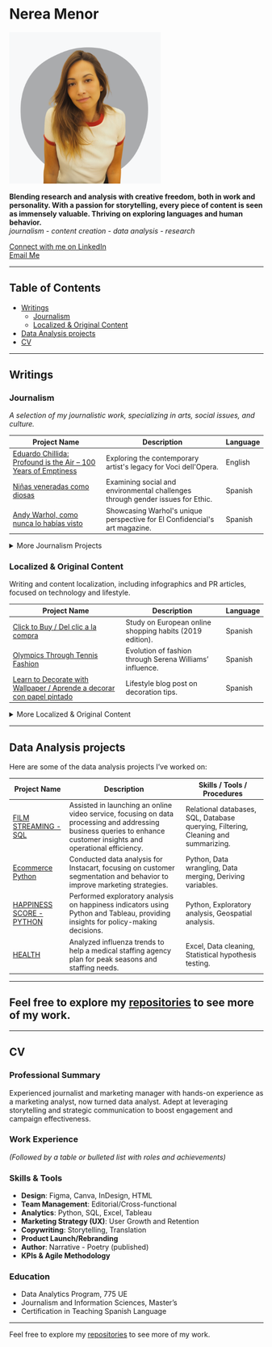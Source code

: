 # Nerea Menor

<img src="images/me_grey.png" alt="Your Name" width="300" height="300">

**Blending research and analysis with creative freedom, both in work and personality. With a passion for storytelling, every piece of content is seen as immensely valuable. Thriving on exploring languages and human behavior.**  
*journalism - content creation - data analysis - research*

[Connect with me on LinkedIn](https://www.linkedin.com/in/nerea-menor/)  
[Email Me](mailto:nereamenor@gmail.com)  

---

## Table of Contents

- [Writings](#writings)
  - [Journalism](#journalism)
  - [Localized & Original Content](#localized--original-content)
- [Data Analysis projects](#my-projects)
- [CV](#cv)

---

## Writings

### Journalism
*A selection of my journalistic work, specializing in arts, social issues, and culture.*

| Project Name | Description | Language |
|--------------|-------------|----------|
| [Eduardo Chillida: Profound is the Air – 100 Years of Emptiness](https://www.vocidellopera.com/single-post/eduardo-chillida) | Exploring the contemporary artist's legacy for Voci dell'Opera. | English |
| [Niñas veneradas como diosas](https://ethic.es/2024/10/kumari-ninas-veneradas-como-diosas/) | Examining social and environmental challenges through gender issues for Ethic. | Spanish |
| [Andy Warhol, como nunca lo habías visto](https://www-elconfidencial-com.translate.goog/el-grito/2024-08-24/andy-warhol-expo-berlin_3947800/?_x_tr_sl=auto&_x_tr_tl=es&_x_tr_hl=es) | Showcasing Warhol's unique perspective for El Confidencial's art magazine. | Spanish |

<details>
<summary>More Journalism Projects</summary>

| Project Name | Description | Language | Link |
|--------------|-------------|----------|------|
| **New Insights on Modern Art** | A dive into the latest trends in modern art and their societal implications. | English | [Read Article](#) |
| **Women in Media** | An exploration of the challenges and triumphs of women in the media landscape. | English | [Read Article](#) |

</details>

### Localized & Original Content
Writing and content localization, including infographics and PR articles, focused on technology and lifestyle.

| Project Name | Description | Language |
|--------------|-------------|----------|
| [Click to Buy / Del clic a la compra](https://marketing4ecommerce.net/wp-content/uploads/2017/01/Infografia-del-clic-a-la-compra.jpg) | Study on European online shopping habits (2019 edition). | Spanish |
| [Olympics Through Tennis Fashion](https://www.lavanguardia.com/de-moda/moda/20160803/403670325433/juegos-olimpicos-moda-120-anos.html) | Evolution of fashion through Serena Williams’ influence. | Spanish |
| [Learn to Decorate with Wallpaper / Aprende a decorar con papel pintado](https://www.homify.es/libros_de_ideas/28615/aprende-a-decorar-con-papel-pintado) | Lifestyle blog post on decoration tips. | Spanish |

<details>
<summary>More Localized & Original Content</summary>

| Project Name | Description | Language | Link |
|--------------|-------------|----------|------|
| **Los poderes de las plantas** | Pinterest post on a guide to indoor plants. | Spanish | [View Post](https://de.pinterest.com/pin/461407924319434531/) |
| **Cómo compramos por Internet: dispositivos, sistemas operativos y navegadores más usados** | Study on European online shopping habits by device. | Spanish | [Read Article](https://marketing4ecommerce.net/compramos-internet-los-europeos-segun-las-tiendas-online-shopalike-2017/) |

</details>

---

## Data Analysis projects

Here are some of the data analysis projects I’ve worked on:

| Project Name | Description | Skills / Tools / Procedures |
|--------------|-------------|-----------------------------|
| [FILM STREAMING - SQL](https://github.com/NereaMe/launchstrategy_SQL) | Assisted in launching an online video service, focusing on data processing and addressing business queries to enhance customer insights and operational efficiency. | Relational databases, SQL, Database querying, Filtering, Cleaning and summarizing. |
| [Ecommerce Python](https://github.com/NereaMe/Ecommerce_python/) | Conducted data analysis for Instacart, focusing on customer segmentation and behavior to improve marketing strategies. | Python, Data wrangling, Data merging, Deriving variables. |
| [HAPPINESS SCORE - PYTHON](https://github.com/NereaMe/HappinessScore_python) | Performed exploratory analysis on happiness indicators using Python and Tableau, providing insights for policy-making decisions. | Python, Exploratory analysis, Geospatial analysis. |
| [HEALTH](https://github.com/NereaMe/health_tableau) | Analyzed influenza trends to help a medical staffing agency plan for peak seasons and staffing needs. | Excel, Data cleaning, Statistical hypothesis testing. |

---

## Feel free to explore my [repositories](https://github.com/NereaMe) to see more of my work.

---

## CV

### Professional Summary
Experienced journalist and marketing manager with hands-on experience as a marketing analyst, now turned data analyst. Adept at leveraging storytelling and strategic communication to boost engagement and campaign effectiveness.

### Work Experience
*(Followed by a table or bulleted list with roles and achievements)*

### Skills & Tools
- **Design**: Figma, Canva, InDesign, HTML
- **Team Management**: Editorial/Cross-functional
- **Analytics**: Python, SQL, Excel, Tableau
- **Marketing Strategy (UX)**: User Growth and Retention
- **Copywriting**: Storytelling, Translation
- **Product Launch/Rebranding**
- **Author**: Narrative - Poetry (published)
- **KPIs & Agile Methodology**

### Education
- Data Analytics Program, 775 UE
- Journalism and Information Sciences, Master’s
- Certification in Teaching Spanish Language

---

Feel free to explore my [repositories](https://github.com/NereaMe) to see more of my work.

